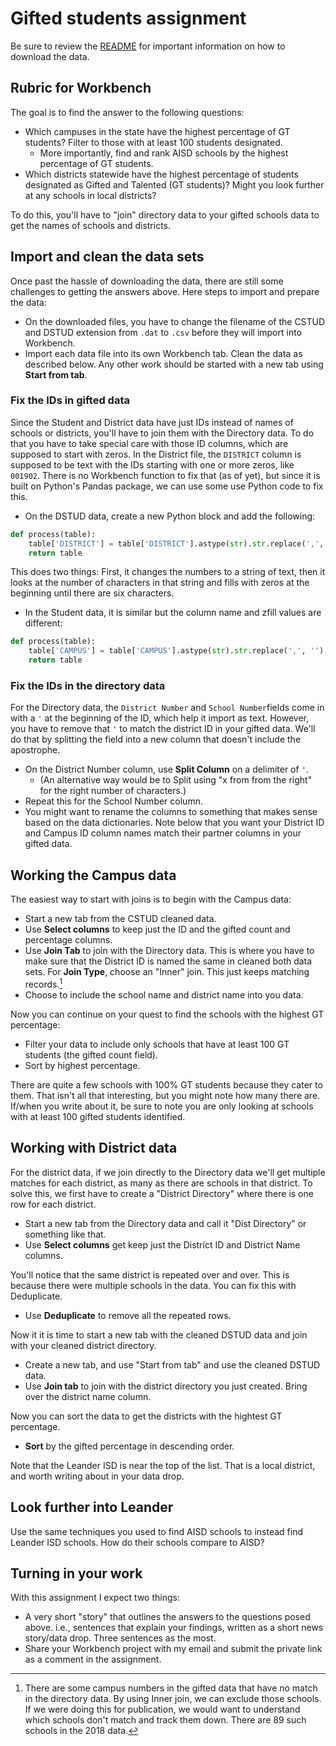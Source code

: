 # Gifted students assignment

Be sure to review the [README](README.md) for important information on how to download the data.

## Rubric for Workbench

The goal is to find the answer to the following questions:

- Which campuses in the state have the highest percentage of GT students? Filter to those with at least 100 students designated.
  - More importantly, find and rank AISD schools by the highest percentage of GT students.
- Which districts statewide have the highest percentage of students designated as Gifted and Talented (GT students)? Might you look further at any schools in local districts?

To do this, you'll have to "join" directory data to your gifted schools data to get the names of schools and districts.

## Import and clean the data sets

Once past the hassle of downloading the data, there are still some challenges to getting the answers above. Here steps to import and prepare the data:

- On the downloaded files, you have to change the filename of the CSTUD and DSTUD extension from `.dat` to `.csv` before they will import into Workbench.
- Import each data file into its own Workbench tab. Clean the data as described below. Any other work should be started with a new tab using **Start from tab**.

### Fix the IDs in gifted data

Since the Student and District data have just IDs instead of names of schools or districts, you'll have to join them with the Directory data. To do that you have to take special care with those ID columns, which are supposed to start with zeros. In the District file, the `DISTRICT` column is supposed to be text with the IDs starting with one or more zeros, like `001902`. There is no Workbench function to fix that (as of yet), but since it is built on Python's Pandas package, we can use some use Python code to fix this.

- On the DSTUD data, create a new Python block and add the following:

```python
def process(table):
    table['DISTRICT'] = table['DISTRICT'].astype(str).str.replace(',', '').str.zfill(6)
    return table
```

This does two things: First, it changes the numbers to a string of text, then it looks at the number of characters in that string and fills with zeros at the beginning until there are six characters.

- In the Student data, it is similar but the column name and zfill values are different:


```python
def process(table):
    table['CAMPUS'] = table['CAMPUS'].astype(str).str.replace(',', '').str.zfill(9)
    return table
```

### Fix the IDs in the directory data

For the Directory data, the `District Number` and `School Number`fields come in with a `'` at the beginning of the ID, which help it import as text. However, you have to remove that `'` to match the district ID in your gifted data. We'll do that by splitting the field into a new column that doesn't include the apostrophe.

- On the District Number column, use **Split Column** on a delimiter of `'`.
  - (An alternative way would be to Split using "x from from the right" for the right number of characters.)
- Repeat this for the School Number column.
- You might want to rename the columns to something that makes sense based on the data dictionaries. Note below that you want your District ID and Campus ID column names match their partner columns in your gifted data.

## Working the Campus data

The easiest way to start with joins is to begin with the Campus data:

- Start a new tab from the CSTUD cleaned data.
- Use **Select columns** to keep just the ID and the gifted count and percentage columns.
- Use **Join Tab** to join with the Directory data. This is where you have to make sure that the District ID is named the same in cleaned both data sets. For **Join Type**, choose an "Inner" join. This just keeps matching records.[^1]
- Choose to include the school name and district name into you data.

Now you can continue on your quest to find the schools with the highest GT percentage:

- Filter your data to include only schools that have at least 100 GT students (the gifted count field).
- Sort by highest percentage.

There are quite a few schools with 100% GT students because they cater to them. That isn't all that interesting, but you might note how many there are. If/when you write about it, be sure to note you are only looking at schools with at least 100 gifted students identified.

## Working with District data

For the district data, if we join directly to the Directory data we'll get multiple matches for each district, as many as there are schools in that district. To solve this, we first have to create a "District Directory" where there is one row for each district.

- Start a new tab from the Directory data and call it "Dist Directory" or something like that.
- Use **Select columns** get keep just the District ID and District Name columns.

You'll notice that the same district is repeated over and over. This is because there were multiple schools in the data. You can fix this with Deduplicate.

- Use **Deduplicate** to remove all the repeated rows.

Now it it is time to start a new tab with the cleaned DSTUD data and join with your cleaned district directory.

- Create a new tab, and use "Start from tab" and use the cleaned DSTUD data.
- Use **Join tab** to join with the district directory you just created. Bring over the district name column.

Now you can sort the data to get the districts with the hightest GT percentage.

- **Sort** by the gifted percentage in descending order.

Note that the Leander ISD is near the top of the list. That is a local district, and worth writing about in your data drop.

## Look further into Leander

Use the same techniques you used to find AISD schools to instead find Leander ISD schools. How do their schools compare to AISD?

## Turning in your work

With this assignment I expect two things:

- A very short "story" that outlines the answers to the questions posed above. i.e., sentences that explain your findings, written as a short news story/data drop. Three sentences as the most.
- Share your Workbench project with my email and submit the private link as a comment in the assignment.

[^1]: There are some campus numbers in the gifted data that have no match in the directory data. By using Inner join, we can exclude those schools. If we were doing this for publication, we would want to understand which schools don't match and track them down. There are 89 such schools in the 2018 data.
